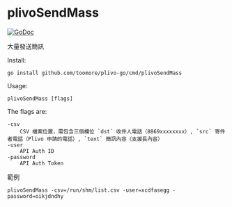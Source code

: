 plivoSendMass
==============

[![GoDoc](https://godoc.org/github.com/toomore/plivo-go/cmd/plivoSendMass?status.svg)](https://godoc.org/github.com/toomore/plivo-go/cmd/plivoSendMass)

大量發送簡訊

Install:

	go install github.com/toomore/plivo-go/cmd/plivoSendMass

Usage:

	plivoSendMass [flags]

The flags are:

	-csv
		CSV 檔案位置，需包含三個欄位 `dst` 收件人電話（8869xxxxxxxx）, `src` 寄件者電話（Plivo 申請的電話）, `text` 簡訊內容（支援長內容）
	-user
		API Auth ID
	-password
		API Auth Token

範例

	plivoSendMass -csv=/run/shm/list.csv -user=xcdfasegg -password=oikjdndhy

